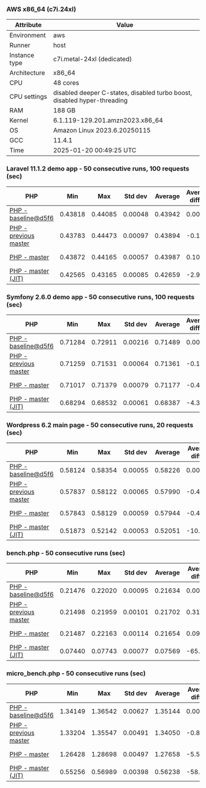 ### AWS x86_64 (c7i.24xl)

|  Attribute    |     Value      |
|---------------|----------------|
| Environment   |aws|
| Runner        |host|
| Instance type |c7i.metal-24xl (dedicated)|
| Architecture  |x86_64
| CPU           |48 cores|
| CPU settings  |disabled deeper C-states, disabled turbo boost, disabled hyper-threading|
| RAM           |188 GB|
| Kernel        |6.1.119-129.201.amzn2023.x86_64|
| OS            |Amazon Linux 2023.6.20250115|
| GCC           |11.4.1|
| Time          |2025-01-20 00:49:25 UTC|

### Laravel 11.1.2 demo app - 50 consecutive runs, 100 requests (sec)

|     PHP     |     Min     |     Max     |    Std dev   |   Average  |  Average diff % |   Median   | Median diff % |     Memory    |
|-------------|-------------|-------------|--------------|------------|-----------------|------------|---------------|---------------|
|[PHP - baseline@d5f6](https://github.com/php/php-src/commit/d5f6e56610)|0.43818|0.44085|0.00048|0.43942|0.00%|0.43941|0.00%|41.86 MB|
|[PHP - previous master](https://github.com/php/php-src/commit/252c0c9164)|0.43783|0.44473|0.00097|0.43894|-0.11%|0.43879|-0.14%|41.76 MB|
|[PHP - master](https://github.com/php/php-src/commit/6bd2b8dfa5)|0.43872|0.44165|0.00057|0.43987|0.10%|0.43977|0.08%|41.76 MB|
|[PHP - master (JIT)](https://github.com/php/php-src/commit/6bd2b8dfa5)|0.42565|0.43165|0.00085|0.42659|-2.92%|0.42641|-2.96%|50.81 MB|

### Symfony 2.6.0 demo app - 50 consecutive runs, 100 requests (sec)

|     PHP     |     Min     |     Max     |    Std dev   |   Average  |  Average diff % |   Median   | Median diff % |     Memory    |
|-------------|-------------|-------------|--------------|------------|-----------------|------------|---------------|---------------|
|[PHP - baseline@d5f6](https://github.com/php/php-src/commit/d5f6e56610)|0.71284|0.72911|0.00216|0.71489|0.00%|0.71463|0.00%|37.39 MB|
|[PHP - previous master](https://github.com/php/php-src/commit/252c0c9164)|0.71259|0.71531|0.00064|0.71361|-0.18%|0.71352|-0.16%|37.46 MB|
|[PHP - master](https://github.com/php/php-src/commit/6bd2b8dfa5)|0.71017|0.71379|0.00079|0.71177|-0.44%|0.71166|-0.42%|37.46 MB|
|[PHP - master (JIT)](https://github.com/php/php-src/commit/6bd2b8dfa5)|0.68294|0.68532|0.00061|0.68387|-4.34%|0.68382|-4.31%|44.54 MB|

### Wordpress 6.2 main page - 50 consecutive runs, 20 requests (sec)

|     PHP     |     Min     |     Max     |    Std dev   |   Average  |  Average diff % |   Median   | Median diff % |     Memory    |
|-------------|-------------|-------------|--------------|------------|-----------------|------------|---------------|---------------|
|[PHP - baseline@d5f6](https://github.com/php/php-src/commit/d5f6e56610)|0.58124|0.58354|0.00055|0.58226|0.00%|0.58223|0.00%|43.01 MB|
|[PHP - previous master](https://github.com/php/php-src/commit/252c0c9164)|0.57837|0.58122|0.00065|0.57990|-0.41%|0.57989|-0.40%|42.85 MB|
|[PHP - master](https://github.com/php/php-src/commit/6bd2b8dfa5)|0.57843|0.58129|0.00059|0.57944|-0.48%|0.57935|-0.49%|42.86 MB|
|[PHP - master (JIT)](https://github.com/php/php-src/commit/6bd2b8dfa5)|0.51873|0.52142|0.00053|0.52051|-10.61%|0.52057|-10.59%|61.97 MB|

### bench.php - 50 consecutive runs (sec)

|     PHP     |     Min     |     Max     |    Std dev   |   Average  |  Average diff % |   Median   | Median diff % |     Memory    |
|-------------|-------------|-------------|--------------|------------|-----------------|------------|---------------|---------------|
|[PHP - baseline@d5f6](https://github.com/php/php-src/commit/d5f6e56610)|0.21476|0.22020|0.00095|0.21634|0.00%|0.21625|0.00%|26.18 MB|
|[PHP - previous master](https://github.com/php/php-src/commit/252c0c9164)|0.21498|0.21959|0.00101|0.21702|0.31%|0.21698|0.33%|26.12 MB|
|[PHP - master](https://github.com/php/php-src/commit/6bd2b8dfa5)|0.21487|0.22163|0.00114|0.21654|0.09%|0.21656|0.14%|26.13 MB|
|[PHP - master (JIT)](https://github.com/php/php-src/commit/6bd2b8dfa5)|0.07440|0.07743|0.00077|0.07569|-65.01%|0.07539|-65.14%|27.30 MB|

### micro_bench.php - 50 consecutive runs (sec)

|     PHP     |     Min     |     Max     |    Std dev   |   Average  |  Average diff % |   Median   | Median diff % |     Memory    |
|-------------|-------------|-------------|--------------|------------|-----------------|------------|---------------|---------------|
|[PHP - baseline@d5f6](https://github.com/php/php-src/commit/d5f6e56610)|1.34149|1.36542|0.00627|1.35144|0.00%|1.35235|0.00%|20.44 MB|
|[PHP - previous master](https://github.com/php/php-src/commit/252c0c9164)|1.33204|1.35547|0.00491|1.34050|-0.81%|1.34021|-0.90%|20.38 MB|
|[PHP - master](https://github.com/php/php-src/commit/6bd2b8dfa5)|1.26428|1.28698|0.00497|1.27658|-5.54%|1.27707|-5.57%|20.39 MB|
|[PHP - master (JIT)](https://github.com/php/php-src/commit/6bd2b8dfa5)|0.55256|0.56989|0.00398|0.56238|-58.39%|0.56254|-58.40%|21.72 MB|
